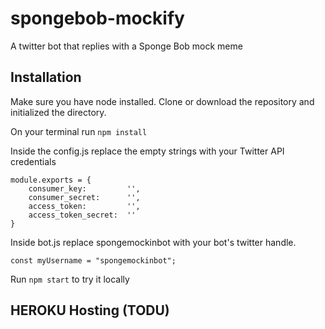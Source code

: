 # spongebob-mockify
A twitter bot that replies with a Sponge Bob mock meme 

## Installation

Make sure you have node installed. Clone or download the repository and initialized the directory.

On your terminal run ```npm install```

Inside the config.js replace the empty strings with your Twitter API credentials

```
module.exports = {
    consumer_key:         '',
    consumer_secret:      '',
    access_token:         '',
    access_token_secret:  ''
}
```

Inside bot.js replace spongemockinbot with your bot's twitter handle.

```const myUsername = "spongemockinbot";```

Run ```npm start``` to try it locally

## HEROKU Hosting (TODU)

